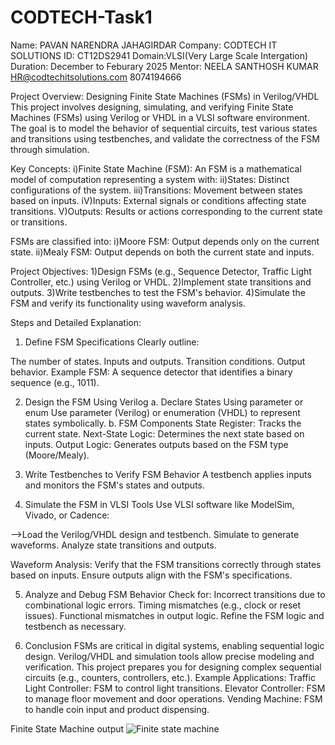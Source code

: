 # CODTECH-Task1
Name: PAVAN NARENDRA JAHAGIRDAR
Company: CODTECH IT SOLUTIONS
ID: CT12DS2941
Domain:VLSI(Very Large Scale Intergation)
Duration: December to Feburary 2025
Mentor: NEELA SANTHOSH KUMAR HR@codtechitsolutions.com
8074194666

Project Overview: Designing Finite State Machines (FSMs) in Verilog/VHDL
This project involves designing, simulating, and verifying Finite State Machines (FSMs) using Verilog or VHDL in a VLSI software environment. 
The goal is to model the behavior of sequential circuits, test various states and transitions using testbenches, and validate the correctness 
of the FSM through simulation.

Key Concepts:
i)Finite State Machine (FSM): An FSM is a mathematical model of computation representing a system with:
ii)States: Distinct configurations of the system.
iii)Transitions: Movement between states based on inputs.
iV)Inputs: External signals or conditions affecting state transitions.
V)Outputs: Results or actions corresponding to the current state or transitions.

FSMs are classified into:
i)Moore FSM: Output depends only on the current state.
ii)Mealy FSM: Output depends on both the current state and inputs.

Project Objectives:
1)Design FSMs (e.g., Sequence Detector, Traffic Light Controller, etc.) using Verilog or VHDL.
2)Implement state transitions and outputs.
3)Write testbenches to test the FSM's behavior.
4)Simulate the FSM and verify its functionality using waveform analysis.

Steps and Detailed Explanation:
1. Define FSM Specifications
Clearly outline:

The number of states.
Inputs and outputs.
Transition conditions.
Output behavior.
Example FSM: A sequence detector that identifies a binary sequence (e.g., 1011).

2. Design the FSM Using Verilog
a. Declare States Using parameter or enum
Use parameter (Verilog) or enumeration (VHDL) to represent states symbolically.
b. FSM Components
State Register: Tracks the current state.
Next-State Logic: Determines the next state based on inputs.
Output Logic: Generates outputs based on the FSM type (Moore/Mealy).

3. Write Testbenches to Verify FSM Behavior
A testbench applies inputs and monitors the FSM's states and outputs.

4. Simulate the FSM in VLSI Tools
Use VLSI software like ModelSim, Vivado, or Cadence:

-->Load the Verilog/VHDL design and testbench.
Simulate to generate waveforms.
Analyze state transitions and outputs.

Waveform Analysis:
Verify that the FSM transitions correctly through states based on inputs.
Ensure outputs align with the FSM's specifications.

5. Analyze and Debug FSM Behavior
Check for:
Incorrect transitions due to combinational logic errors.
Timing mismatches (e.g., clock or reset issues).
Functional mismatches in output logic.
Refine the FSM logic and testbench as necessary.

6. Conclusion
FSMs are critical in digital systems, enabling sequential logic design.
Verilog/VHDL and simulation tools allow precise modeling and verification.
This project prepares you for designing complex sequential circuits (e.g., counters, controllers, etc.).
Example Applications:
Traffic Light Controller: FSM to control light transitions.
Elevator Controller: FSM to manage floor movement and door operations.
Vending Machine: FSM to handle coin input and product dispensing.



Finite State Machine output ![Finite state machine](https://github.com/user-attachments/assets/5111d59e-cfb9-436c-b111-f4002bbf125a)


